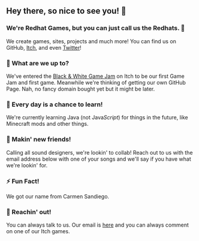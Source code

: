 ## Hey there, so nice to see you! 👋
### We're Redhat Games, but you can just call us the Redhats. 🧢
We create games, sites, projects and much more! You can find us on GitHub, [Itch](https://redhats.itch.io/), and even [Twitter](https://twitter.com/redhatsofficial)!

### 🤔 What are we up to?
We've entered the [Black & White Game Jam](https://itch.io/jam/bw-jam/) on Itch to be our first Game Jam and first game. Meanwhile we're thinking of getting our own GitHub Page. Nah, no fancy domain bought yet but it might be later.

### 🌱 Every day is a chance to learn!
We're currently learning Java (not Java*Script*) for things in the future, like Minecraft mods and other things.

### 🍻 Makin' new friends!
Calling all sound designers, we're lookin' to collab! Reach out to us with the email address below with one of your songs and we'll say if you have what we're lookin' for.

### ⚡ Fun Fact!
We got our name from Carmen Sandiego.

### 💬 Reachin' out!
You can always talk to us. Our email is [here](mailto:studio.redhat@gmail.com) and you can always comment on one of our Itch games.
<!--
**redhatgames/redhatgames** is a ✨ _special_ ✨ repository because its `README.md` (this file) appears on your GitHub profile.

Here are some ideas to get you started:

- 🔭 I’m currently working on ...
- 🌱 I’m currently learning ...
- 👯 I’m looking to collaborate on ...
- 🤔 I’m looking for help with ...
- 💬 Ask me about ...
- 📫 How to reach me: ...
- 😄 Pronouns: ...
- ⚡ Fun fact: ...
-->
